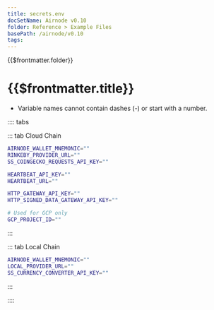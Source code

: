 ```yaml
---
title: secrets.env
docSetName: Airnode v0.10
folder: Reference > Example Files
basePath: /airnode/v0.10
tags:
---
```


<TitleSpan>{{$frontmatter.folder}}</TitleSpan>

# {{$frontmatter.title}}

<VersionWarning/>

- Variable names cannot contain dashes (-) or start with a number.

:::: tabs

::: tab Cloud Chain

```sh
AIRNODE_WALLET_MNEMONIC=""
RINKEBY_PROVIDER_URL=""
SS_COINGECKO_REQUESTS_API_KEY=""

HEARTBEAT_API_KEY=""
HEARTBEAT_URL=""

HTTP_GATEWAY_API_KEY=""
HTTP_SIGNED_DATA_GATEWAY_API_KEY=""

# Used for GCP only
GCP_PROJECT_ID=""
```

:::

::: tab Local Chain

```sh
AIRNODE_WALLET_MNEMONIC=""
LOCAL_PROVIDER_URL=""
SS_CURRENCY_CONVERTER_API_KEY=""
```

:::

::::
